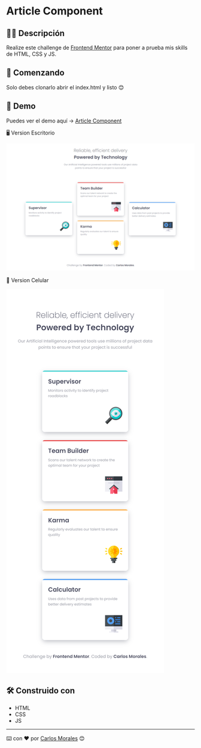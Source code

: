 # Article Component

## ✍🏻 Descripción

Realize este challenge de [Frontend Mentor](https://www.frontendmentor.io/) para poner a prueba mis skills de HTML, CSS y JS.

## 🚀 Comenzando

Solo debes clonarlo abrir el index.html y listo 😊

## 🎨 Demo

Puedes ver el demo aquí → [Article Component](https://cjosue15.github.io/article-component/)

🖥 Version Escritorio

![](./examples/desktop.png)

📱 Version Celular

![](./examples/movil.png)

## 🛠️ Construido con

-   HTML
-   CSS
-   JS

---

⌨️ con ❤️ por [Carlos Morales](https://github.com/cjosue15) 😊
